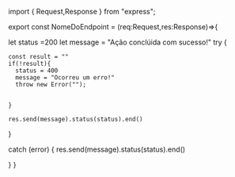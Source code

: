 import { Request,Response } from "express";

export const NomeDoEndpoint = (req:Request,res:Response)=>{

  let status =200
  let message = "Ação conclúida com sucesso!"
  try {

    const result = ""
    if(!result){
      status = 400
      message = "Ocorreu um erro!"
      throw new Error("");
      

    }

    res.send(message).status(status).end()

  } 

  catch (error) {
    res.send(message).status(status).end()

  }
  }